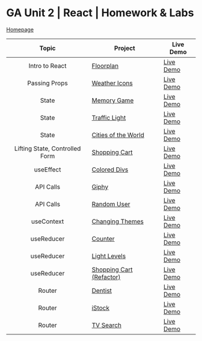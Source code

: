 # GA Unit 2 | React | Homework & Labs
[Homepage](https://ngsuwen.github.io/react-mini-projects/)

|  Topic  | Project                                                                                           | Live Demo                         |
|   :-:   | ------------------------------------------------------------------------------------------------- | --------------------------------- |
| Intro to React  | [Floorplan](https://github.com/ngsuwen/react-mini-projects/tree/main/floorplan)   | [Live Demo](https://ngsuwen.github.io/react-mini-projects/floorplan/build/)|
| Passing Props  | [Weather Icons](https://github.com/ngsuwen/react-mini-projects/tree/main/weather-icons)   | [Live Demo](https://ngsuwen.github.io/react-mini-projects/weather-icons/build/)|
| State  | [Memory Game](https://github.com/ngsuwen/react-mini-projects/tree/main/memory-game)   | [Live Demo](https://ngsuwen.github.io/react-mini-projects/memory-game/build/)|
| State  | [Traffic Light](https://github.com/ngsuwen/react-mini-projects/tree/main/traffic-light)   | [Live Demo](https://ngsuwen.github.io/react-mini-projects/traffic-light/build/)|
| State  | [Cities of the World](https://github.com/ngsuwen/react-mini-projects/tree/main/cities)   | [Live Demo](https://ngsuwen.github.io/react-mini-projects/cities/build/)|
| Lifting State, Controlled Form  | [Shopping Cart](https://github.com/ngsuwen/react-mini-projects/tree/main/shopping-cart)   | [Live Demo](https://ngsuwen.github.io/react-mini-projects/shopping-cart/build/)|
| useEffect  | [Colored Divs](https://github.com/ngsuwen/react-mini-projects/tree/main/colored-divs)   | [Live Demo](https://ngsuwen.github.io/react-mini-projects/colored-divs/build/)|
| API Calls  | [Giphy](https://github.com/ngsuwen/react-mini-projects/tree/main/giphy-api)   | [Live Demo](https://ngsuwen.github.io/react-mini-projects/giphy-api/build/)|
| API Calls  | [Random User](https://github.com/ngsuwen/react-mini-projects/tree/main/random-user)   | [Live Demo](https://ngsuwen.github.io/react-mini-projects/random-user/build/)|
| useContext  | [Changing Themes](https://github.com/ngsuwen/react-mini-projects/tree/main/usecontext-lab-themes)   | [Live Demo](https://ngsuwen.github.io/react-mini-projects/usecontext-lab-themes/build/)|
| useReducer  | [Counter](https://github.com/ngsuwen/react-mini-projects/tree/main/counter)   | [Live Demo](https://ngsuwen.github.io/react-mini-projects/counter/build/)|
| useReducer  | [Light Levels](https://github.com/ngsuwen/react-mini-projects/tree/main/light-levels)   | [Live Demo](https://ngsuwen.github.io/react-mini-projects/light-levels/build/)|
| useReducer  | [Shopping Cart (Refactor)](https://github.com/ngsuwen/react-mini-projects/tree/main/shopping-cart-refactor)   | [Live Demo](https://ngsuwen.github.io/react-mini-projects/shopping-cart-refactor/build/)|
| Router  | [Dentist](https://github.com/ngsuwen/react-mini-projects/tree/main/dentist)   | [Live Demo](https://ngsuwen.github.io/react-mini-projects/dentist/build/)|
| Router  | [iStock](https://github.com/ngsuwen/react-mini-projects/tree/main/istock)   | [Live Demo](https://ngsuwen.github.io/react-mini-projects/istock/build/)|
| Router  | [TV Search](https://github.com/ngsuwen/react-mini-projects/tree/main/tv-search)   | [Live Demo](https://ngsuwen.github.io/react-mini-projects/tv-search/build/)|
